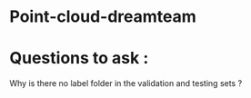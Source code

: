# Point-cloud-dreamteam

# Questions to ask :

Why is there no label folder in the validation and testing sets ?
